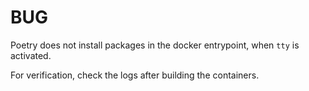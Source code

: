 # BUG

Poetry does not install packages in the docker entrypoint, when `tty` is activated.

For verification, check the logs after building the containers.
